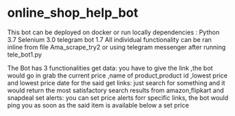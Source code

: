 # online_shop_help_bot

This bot can be deployed on docker or run locally 
dependencies : Python 3.7
               Selenium 3.0
               telegram bot 1.7
All individual functionality can be ran inline from file Ama_scrape_try2 or using telegram messenger after running tele_bot1.py

The Bot has 3 functionalities 
get data: you have to give the link ,the bot would go in grab the current price ,name of product,product id ,lowest price and lowest price date for the said
get links: just search for something and it would return the most satisfactory search results from amazon,flipkart and snapdeal
set alerts: you can set price alerts forr specific links, the bot would ping you as soon as the said item is available below a set price
